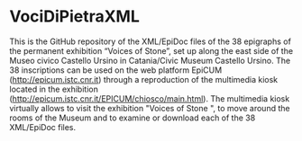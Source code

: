 # VociDiPietraXML
This is the GitHub repository of the XML/EpiDoc files of the 38 epigraphs of the permanent exhibition “Voices of Stone”, set up along the east side of the Museo civico Castello Ursino in Catania/Civic Museum Castello Ursino. 
The 38 inscriptions can be used on the web platform EpiCUM (http://epicum.istc.cnr.it) through a reproduction of the multimedia kiosk located in the exhibition (http://epicum.istc.cnr.it/EPICUM/chiosco/main.html).
The multimedia kiosk virtually allows to visit the exhibition "Voices of Stone ", to move around the rooms of the Museum and to examine or download each of the 38 XML/EpiDoc files.
